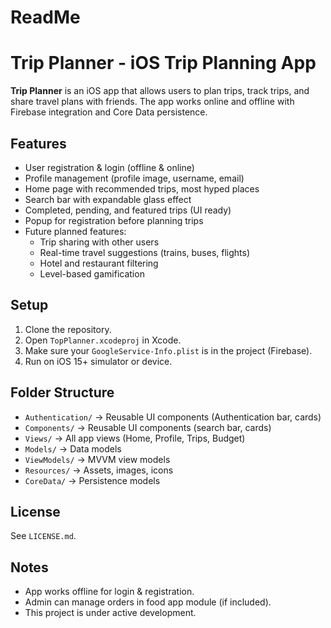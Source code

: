 #  ReadMe

# Trip Planner  - iOS Trip Planning App

**Trip Planner** is an iOS app that allows users to plan trips, track trips, and share travel plans with friends. The app works online and offline with Firebase integration and Core Data persistence.

## Features
- User registration & login (offline & online)
- Profile management (profile image, username, email)
- Home page with recommended trips, most hyped places
- Search bar with expandable glass effect
- Completed, pending, and featured trips (UI ready)
- Popup for registration before planning trips
- Future planned features:
  - Trip sharing with other users
  - Real-time travel suggestions (trains, buses, flights)
  - Hotel and restaurant filtering
  - Level-based gamification

## Setup
1. Clone the repository.
2. Open `TopPlanner.xcodeproj` in Xcode.
3. Make sure your `GoogleService-Info.plist` is in the project (Firebase).
4. Run on iOS 15+ simulator or device.

## Folder Structure
- `Authentication/` → Reusable UI components (Authentication bar, cards)
- `Components/` → Reusable UI components (search bar, cards)
- `Views/` → All app views (Home, Profile, Trips, Budget)
- `Models/` → Data models
- `ViewModels/` → MVVM view models
- `Resources/` → Assets, images, icons
- `CoreData/` → Persistence models

## License
See `LICENSE.md`.

## Notes
- App works offline for login & registration.
- Admin can manage orders in food app module (if included).
- This project is under active development.

